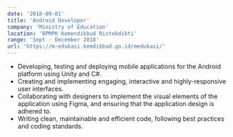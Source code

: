 ```yaml
---
date: '2018-09-01'
title: 'Android Developer'
company: 'Ministry of Education'
location: 'BPMPK Kemendikbud Ristekdikti'
range: 'Sept - December 2018'
url: 'https://m-edukasi.kemdikbud.go.id/medukasi/'
---
```


- Developing, testing and deploying mobile applications for the Android platform using Unity and C#.
- Creating and implementing engaging, interactive and highly-responsive user interfaces.
- Collaborating with designers to implement the visual elements of the application using Figma, and ensuring that the application design is adhered to.
- Writing clean, maintainable and efficient code, following best practices and coding standards.
